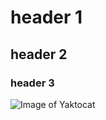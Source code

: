 # header 1
## header 2
### header 3

![Image of Yaktocat](https://octodex.github.com/images/yaktocat.png)

